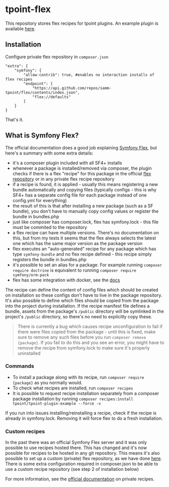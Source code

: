 # tpoint-flex

This repository stores flex recipes for tpoint plugins. An example plugin is available [here](https://github.com/samm-tpoint/tpoint-plugin-example/).

## Installation 
Configure private flex repository in `composer.json`
```
"extra": {
    "symfony": {
        "allow-contrib": true, #enables no interaction installs of flex recipes
        "endpoint": [
            "https://api.github.com/repos/samm-tpoint/flex/contents/index.json",
            "flex://defaults"
        ]
    }
}
```

That's it.

## What is Symfony Flex?

The official documentation does a good job explaining [Symfony Flex](https://symfony.com/doc/current/setup/flex.html), 
but here's a summary with some extra details: 

- it's a composer plugin included with all SF4+ installs
- whenever a package is installed/removed via composer, the plugin checks if there is a flex "recipe" for this package 
in the official [flex repository](https://github.com/symfony/recipes) or in any private flex recipe repository
- if a recipe is found, it is applied - usually this means registering a new bundle automatically and copying files 
(typically configs - this is why SF4+ has a separate config file for each package instead of one config.yml for 
everything)
- the result of this is that after installing a new package (such as a SF bundle), you don't have to manually copy
config values or register the bundle in bundles.php
- just like composer has composer.lock, flex has symfony.lock - this file must be commited to the repository
- a flex recipe can have multiple versions. There's no documentation on this, but from my tests it seems that the flex 
always selects the latest one which has the same major version as the package version
- flex executes an "auto-generated" recipe for any package which has type `symfony-bundle` and no flex recipe defined - this recipe simply registers
the bundle in bundles.php
- it's possible to set an alias for a package. For example running `composer require doctrine` is equivalent to running
`composer require symfony/orm-pack`
- flex has some integration with docker, see the [docs](https://symfony.com/doc/current/setup/docker.html#flex-recipes-docker-configuration)

The recipe can define the content of config files which should be created on installation so these configs don't have to
live in the package repository. It's also possible to define which files should be copied from the package into the 
project during installation. If the recipe manifest file defines a bundle, assets from the package's `/public` directory 
will be symlinked in the project's `/public` directory, so there's no need to explicitly copy these.
> There is currently a bug which causes recipe unconfiguration to fail if there were files copied from the package -
> until this is fixed, make sure to remove any such files before you run `composer remove {package}`. If you fail to do 
> this and you see an error, you might have to remove the recipe from symfony.lock to make sure it's properly uninstalled

### Commands

- To install a package along with its recipe, run `composer require {package}` as you normally would.
- To check what recipes are installed, run `composer recipes`
- It is possible to request recipe installation separately from a composer package installation by running 
`composer recipes:install tpoint/tpoint-plugin-example --force -v`

If you run into issues installing/reinstalling a recipe, check if the recipe is already in symfony.lock. Removing it 
will force flex to do a fresh installation.

### Custom recipes

In the past there was an official Symfony Flex server and it was only possible to use recipes hosted there. This has 
changed and it's now possible for recipes to be hosted in any git repository. This means it's also possible to set up a
custom (private) flex repository, as we have done [here](https://github.com/samm-tpoint/flex). There is some extra 
configuration required in composer.json to be able to use a custom recipe repository (see step 2 of installation below)


For more information, see the [official documentation](https://symfony.com/doc/5.4/setup/flex_private_recipes.html) on private recipes.
